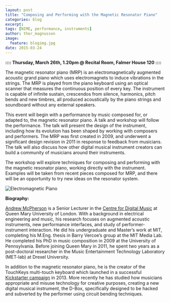 ```yaml
---
layout: post
title: "Composing and Performing with the Magnetic Resonator Piano"
categories: blog
excerpt:
tags: [NIME, performance, instruments]
author: thor_magnusson
image:
  feature: blogimg.jpg
date: 2015-03-24
---
```


**:::: Thursday, March 26th, 1.20pm @ Recital Room, Falmer House 120 ::::**

The magnetic resonator piano (MRP) is an electromagnetically augmented acoustic grand piano which uses electromagnets to induce vibrations in the strings. The MRP is played from the piano keyboard using an optical scanner that measures the continuous position of every key. The instrument is capable of infinite sustain, crescendos from silence, harmonics, pitch bends and new timbres, all produced acoustically by the piano strings and soundboard without any external speakers.

This event will begin with a performance by music composed for, or adapted to, the magnetic resonator piano. A talk and workshop will follow the performance. The talk will present the design of the instrument, including how its evolution has been shaped by working with composers and performers. The MRP was first created in 2009, and underwent a significant design revision in 2011 in response to feedback from musicians. The talk will also discuss how other digital musical instrument creators can build a community of musicians around their instruments.

The workshop will explore techniques for composing and performing with the magnetic resonator piano, working directly with the instrument. Examples will be taken from recent pieces composed for MRP, and there will be an opportunity to try new ideas on the resonator system.

![Electromagnetic Piano]( {{site.url}}/images/andrew_mcpherson.jpg)

**Biography:**

[Andrew McPherson](http://www.eecs.qmul.ac.uk/~andrewm/) is a Senior Lecturer in the [Centre for Digital Music](http://c4dm.eecs.qmul.ac.uk/) at Queen Mary University of London. With a background in electrical engineering and music, his research focuses on augmented acoustic instruments, new performance interfaces, and study of performer-instrument interaction. He did his undergraduate and Master’s work at MIT, completing his M.Eng. thesis in Barry Vercoe’s group at the MIT Media Lab. He completed his PhD in music composition in 2009 at the University of Pennsylvania. Before joining Queen Mary in 2011, he spent two years as a post-doctoral researcher in the Music Entertainment Technology Laboratory (MET-lab) at Drexel University.

In addition to the magnetic resonator piano, he is the creator of the TouchKeys multi-touch keyboard which launched in a successful [Kickstarter campaign](https://www.kickstarter.com/projects/instrumentslab/touchkeys-multi-touch-musical-keyboard) in 2013. More recently he has studied how musicians appropriate and misuse technology for creative purposes, creating a new digital musical instrument, the D-Box, specifically designed to be hacked and subverted by the performer using circuit bending techniques.

 

 

